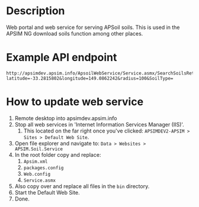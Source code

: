 # Description

Web portal and web service for serving APSoil soils.
This is used in the APSIM NG download soils function among other places.

# Example API endpoint

```
http://apsimdev.apsim.info/ApsoilWebService/Service.asmx/SearchSoilsReturnInfo?latitude=-33.2815802&longitude=149.0862242&radius=100&SoilType=
```

# How to update web service
1. Remote desktop into apsimdev.apsim.info
2. Stop all web services in 'Internet Information Services Manager (IIS)'. 
    1. This located on the far right once you've clicked: `APSIMDEV2-APSIM > Sites > Default Web Site`.
3. Open file explorer and navigate to: `Data > Websites > APSIM.Soil.Service`
4. In the root folder copy and replace:
    1. `Apsim.xml`
    2. `packages.config`
    3. `Web.config`
    4. `Service.asmx`
5. Also copy over and replace all files in the `bin` directory.
6. Start the Default Web Site.
7. Done.
